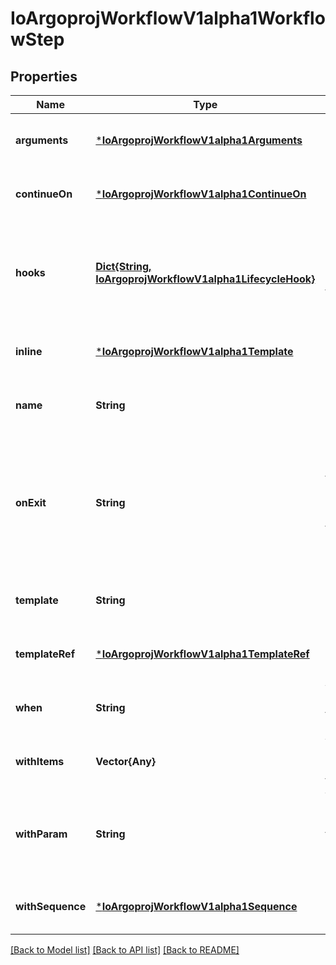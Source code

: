# IoArgoprojWorkflowV1alpha1WorkflowStep


## Properties
Name | Type | Description | Notes
------------ | ------------- | ------------- | -------------
**arguments** | [***IoArgoprojWorkflowV1alpha1Arguments**](IoArgoprojWorkflowV1alpha1Arguments.md) |  | [optional] [default to nothing]
**continueOn** | [***IoArgoprojWorkflowV1alpha1ContinueOn**](IoArgoprojWorkflowV1alpha1ContinueOn.md) |  | [optional] [default to nothing]
**hooks** | [**Dict{String, IoArgoprojWorkflowV1alpha1LifecycleHook}**](IoArgoprojWorkflowV1alpha1LifecycleHook.md) | Hooks holds the lifecycle hook which is invoked at lifecycle of step, irrespective of the success, failure, or error status of the primary step | [optional] [default to nothing]
**inline** | [***IoArgoprojWorkflowV1alpha1Template**](IoArgoprojWorkflowV1alpha1Template.md) |  | [optional] [default to nothing]
**name** | **String** | Name of the step | [optional] [default to nothing]
**onExit** | **String** | OnExit is a template reference which is invoked at the end of the template, irrespective of the success, failure, or error of the primary template. DEPRECATED: Use Hooks[exit].Template instead. | [optional] [default to nothing]
**template** | **String** | Template is the name of the template to execute as the step | [optional] [default to nothing]
**templateRef** | [***IoArgoprojWorkflowV1alpha1TemplateRef**](IoArgoprojWorkflowV1alpha1TemplateRef.md) |  | [optional] [default to nothing]
**when** | **String** | When is an expression in which the step should conditionally execute | [optional] [default to nothing]
**withItems** | **Vector{Any}** | WithItems expands a step into multiple parallel steps from the items in the list | [optional] [default to nothing]
**withParam** | **String** | WithParam expands a step into multiple parallel steps from the value in the parameter, which is expected to be a JSON list. | [optional] [default to nothing]
**withSequence** | [***IoArgoprojWorkflowV1alpha1Sequence**](IoArgoprojWorkflowV1alpha1Sequence.md) |  | [optional] [default to nothing]


[[Back to Model list]](../README.md#models) [[Back to API list]](../README.md#api-endpoints) [[Back to README]](../README.md)


